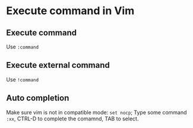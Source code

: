 # Execute command in Vim

## Execute command

Use `:command`

## Execute external command

Use `!command`

## Auto completion

Make sure vim is not in compatible mode: `set nocp`; Type some command `:xx`, CTRL-D to complete the comamnd,
TAB to select.
